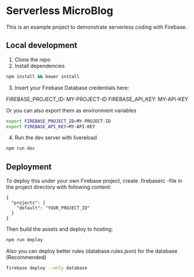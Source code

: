 # Serverless MicroBlog

This is an example project to demonstrate serverless coding with Firebase.

## Local development

1. Clone the repo
2. Install dependencies
```sh
npm install && bower install
```
3. Insert your Firebase Database credentials here:

FIREBASE_PROJECT_ID: MY-PROJECT-ID
FIREBASE_API_KEY: MY-API-KEY

Or you can also export them as environment variables

```sh
export FIREBASE_PROJECT_ID=MY-PROJECT-ID
export FIREBASE_API_KEY=MY-API-KEY
```

4. Run the dev server with livereload
```sh
npm run dev
```

## Deployment

To deploy this under your own Firebase project,
create .firebaserc -file in the project directory
with following content:

```
{
  "projects": {
    "default": "YOUR_PROJECT_ID"
  }
}
```

Then build the assets and deploy to hosting:

```sh
npm run deploy
```

Also you can deploy better rules (database.rules.json) for the database (Recommended)

```sh
firebase deploy --only database
```
